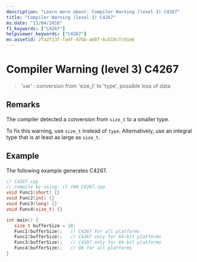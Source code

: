 ```yaml
---
description: "Learn more about: Compiler Warning (level 3) C4267"
title: "Compiler Warning (level 3) C4267"
ms.date: "11/04/2016"
f1_keywords: ["C4267"]
helpviewer_keywords: ["C4267"]
ms.assetid: 2fa2f13f-fa4f-47bb-ad8f-6cb19cfc91e6
---
```

# Compiler Warning (level 3) C4267

> 'var' : conversion from 'size_t' to 'type', possible loss of data

## Remarks

The compiler detected a conversion from `size_t` to a smaller type.

To fix this warning, use `size_t` instead of `type`. Alternatively, use an integral type that is at least as large as `size_t`.

## Example

The following example generates C4267.

```cpp
// C4267.cpp
// compile by using: cl /W4 C4267.cpp
void Func1(short) {}
void Func2(int) {}
void Func3(long) {}
void Func4(size_t) {}

int main() {
   size_t bufferSize = 10;
   Func1(bufferSize);   // C4267 for all platforms
   Func2(bufferSize);   // C4267 only for 64-bit platforms
   Func3(bufferSize);   // C4267 only for 64-bit platforms
   Func4(bufferSize);   // OK for all platforms
}
```
